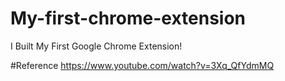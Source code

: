 # My-first-chrome-extension
I Built My First Google Chrome Extension!

#Reference
https://www.youtube.com/watch?v=3Xq_QfYdmMQ
